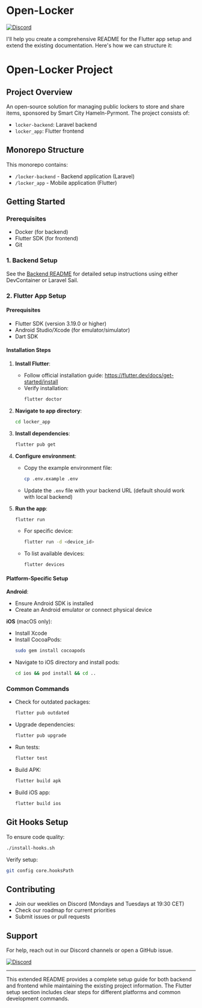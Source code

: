 # Open-Locker

[![Discord](https://img.shields.io/discord/1330191581273260113?style=flat-square&logo=discord&label=Discord&labelColor=%23FFF)](https://discord.gg/rZ74RYKN3H)

I'll help you create a comprehensive README for the Flutter app setup and extend the existing documentation. Here's how we can structure it:

# Open-Locker Project

## Project Overview
An open-source solution for managing public lockers to store and share items, sponsored by Smart City Hameln-Pyrmont. The project consists of:
- `locker-backend`: Laravel backend
- `locker_app`: Flutter frontend

## Monorepo Structure
This monorepo contains:
- `/locker-backend` - Backend application (Laravel)
- `/locker_app` - Mobile application (Flutter)

## Getting Started

### Prerequisites
- Docker (for backend)
- Flutter SDK (for frontend)
- Git

### 1. Backend Setup
See the [Backend README](/locker-backend/README.md) for detailed setup instructions using either DevContainer or Laravel Sail.


### 2. Flutter App Setup

#### Prerequisites
- Flutter SDK (version 3.19.0 or higher)
- Android Studio/Xcode (for emulator/simulator)
- Dart SDK

#### Installation Steps

1. **Install Flutter**:
   - Follow official installation guide: https://flutter.dev/docs/get-started/install
   - Verify installation:
     ```bash
     flutter doctor
     ```

2. **Navigate to app directory**:
   ```bash
   cd locker_app
   ```

3. **Install dependencies**:
   ```bash
   flutter pub get
   ```

4. **Configure environment**:
   - Copy the example environment file:
     ```bash
     cp .env.example .env
     ```
   - Update the `.env` file with your backend URL (default should work with local backend)

5. **Run the app**:
   ```bash
   flutter run
   ```
   - For specific device:
     ```bash
     flutter run -d <device_id>
     ```
   - To list available devices:
     ```bash
     flutter devices
     ```

#### Platform-Specific Setup

**Android**:
- Ensure Android SDK is installed
- Create an Android emulator or connect physical device

**iOS** (macOS only):
- Install Xcode
- Install CocoaPods:
  ```bash
  sudo gem install cocoapods
  ```
- Navigate to iOS directory and install pods:
  ```bash
  cd ios && pod install && cd ..
  ```

### Common Commands

- Check for outdated packages:
  ```bash
  flutter pub outdated
  ```

- Upgrade dependencies:
  ```bash
  flutter pub upgrade
  ```

- Run tests:
  ```bash
  flutter test
  ```

- Build APK:
  ```bash
  flutter build apk
  ```

- Build iOS app:
  ```bash
  flutter build ios
  ```

## Git Hooks Setup
To ensure code quality:
```bash
./install-hooks.sh
```
Verify setup:
```bash
git config core.hooksPath
```

## Contributing
- Join our weeklies on Discord (Mondays and Tuesdays at 19:30 CET)
- Check our roadmap for current priorities
- Submit issues or pull requests

## Support
For help, reach out in our Discord channels or open a GitHub issue.


[![Discord](https://img.shields.io/discord/1330191581273260113?style=flat-square&logo=discord&label=Discord&labelColor=%23FFF)](https://discord.gg/rZ74RYKN3H)

---

This extended README provides a complete setup guide for both backend and frontend while maintaining the existing project information. The Flutter setup section includes clear steps for different platforms and common development commands.
